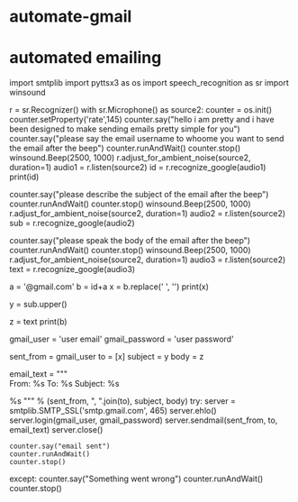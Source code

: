 # automate-gmail
# automated emailing 
import smtplib
import pyttsx3 as os
import speech_recognition as sr
import winsound

r = sr.Recognizer()
with sr.Microphone() as source2:
counter = os.init()
counter.setProperty('rate',145)
counter.say("hello i am pretty and i have been designed to make sending emails pretty simple for you")
counter.say("please say the email username to whoome you want to send the email after the beep")
counter.runAndWait()
counter.stop()
winsound.Beep(2500, 1000)
r.adjust_for_ambient_noise(source2, duration=1)
audio1 = r.listen(source2)
id = r.recognize_google(audio1)
print(id)

counter.say("please describe the subject of the email after the beep")
counter.runAndWait()
counter.stop()
winsound.Beep(2500, 1000)
r.adjust_for_ambient_noise(source2, duration=1)
audio2 = r.listen(source2)
sub = r.recognize_google(audio2)

counter.say("please speak the body of the email after the beep")
counter.runAndWait()
counter.stop()
winsound.Beep(2500, 1000)
r.adjust_for_ambient_noise(source2, duration=1)
audio3 = r.listen(source2)
text = r.recognize_google(audio3)

a = '@gmail.com'
b = id+a
x = b.replace(' ', '')
print(x)

y = sub.upper()

z = text
print(b)

gmail_user = 'user email'
gmail_password = 'user password'

sent_from = gmail_user
to = [x]
subject = y
body = z

email_text = """\
From: %s
To: %s
Subject: %s

%s
""" % (sent_from, ", ".join(to), subject, body)
try:
    server = smtplib.SMTP_SSL('smtp.gmail.com', 465)
    server.ehlo()
    server.login(gmail_user, gmail_password)
    server.sendmail(sent_from, to, email_text)
    server.close()

    counter.say("email sent")
    counter.runAndWait()
    counter.stop()
except:
    counter.say("Something went wrong")
    counter.runAndWait()
    counter.stop()
